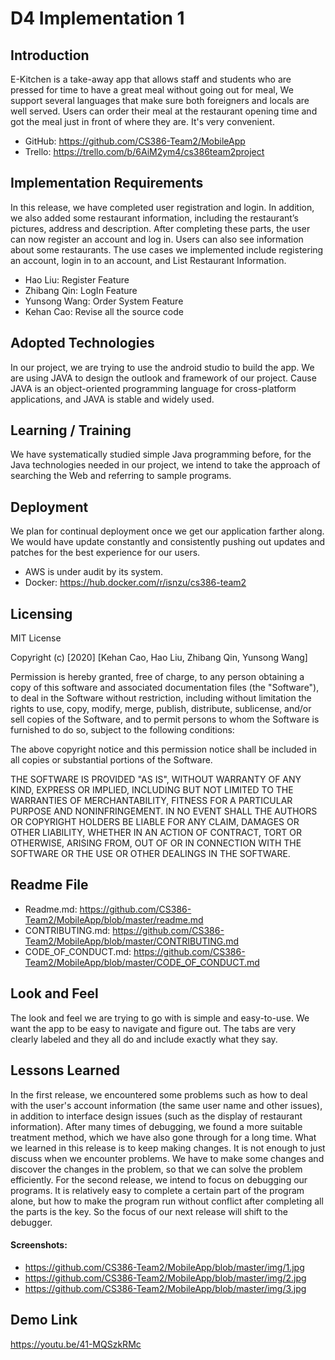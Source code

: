 # D4 Implementation 1

## Introduction 
E-Kitchen is a take-away app that allows staff and students who are pressed for time to have a great meal without going out for meal, We support several languages that make sure both foreigners and locals are well served. Users can order their meal at the restaurant opening time and got the meal just in front of where they are. It's very convenient.
* GitHub: https://github.com/CS386-Team2/MobileApp
* Trello: https://trello.com/b/6AiM2ym4/cs386team2project

## Implementation Requirements 
In this release, we have completed user registration and login. In addition, we also added some restaurant information, including the restaurant’s pictures, address and description. After completing these parts, the user can now register an account and log in. Users can also see information about some restaurants. The use cases we implemented include registering an account, login in to an account, and List Restaurant Information.
* Hao Liu: Register Feature
* Zhibang Qin: LogIn Feature
* Yunsong Wang: Order System Feature
* Kehan Cao: Revise all the source code

## Adopted Technologies
In our project, we are trying to use the android studio to build the app. We are using JAVA to design the outlook and framework of our project. Cause JAVA is an object-oriented programming language for cross-platform applications, and JAVA is stable and widely used.


## Learning / Training 
We have systematically studied simple Java programming before, for the Java technologies needed in our project, we intend to take the approach of searching the Web and referring to sample programs.

## Deployment
We plan for continual deployment once we get our application farther along. We would have update constantly and consistently pushing out updates and patches for the best experience for our users.
* AWS is under audit by its system.
* Docker: https://hub.docker.com/r/isnzu/cs386-team2

## Licensing 
MIT License

Copyright (c) [2020] [Kehan Cao, Hao Liu, Zhibang Qin, Yunsong Wang]

Permission is hereby granted, free of charge, to any person obtaining a copy of this software and associated documentation files (the "Software"), to deal in the Software without restriction, including without limitation the rights to use, copy, modify, merge, publish, distribute, sublicense, and/or sell copies of the Software, and to permit persons to whom the Software is furnished to do so, subject to the following conditions:

The above copyright notice and this permission notice shall be included in all
copies or substantial portions of the Software.

THE SOFTWARE IS PROVIDED "AS IS", WITHOUT WARRANTY OF ANY KIND, EXPRESS OR IMPLIED, INCLUDING BUT NOT LIMITED TO THE WARRANTIES OF MERCHANTABILITY, FITNESS FOR A PARTICULAR PURPOSE AND NONINFRINGEMENT. IN NO EVENT SHALL THE AUTHORS OR COPYRIGHT HOLDERS BE LIABLE FOR ANY CLAIM, DAMAGES OR OTHER LIABILITY, WHETHER IN AN ACTION OF CONTRACT, TORT OR OTHERWISE, ARISING FROM, OUT OF OR IN CONNECTION WITH THE SOFTWARE OR THE USE OR OTHER DEALINGS IN THE SOFTWARE.

## Readme File
* Readme.md: https://github.com/CS386-Team2/MobileApp/blob/master/readme.md
* CONTRIBUTING.md: https://github.com/CS386-Team2/MobileApp/blob/master/CONTRIBUTING.md
* CODE_OF_CONDUCT.md: https://github.com/CS386-Team2/MobileApp/blob/master/CODE_OF_CONDUCT.md

## Look and Feel
The look and feel we are trying to go with is simple and easy-to-use. We want the app to be easy to navigate and figure out. The tabs are very clearly labeled and they all do and include exactly what they say. 


## Lessons Learned
In the first release, we encountered some problems such as how to deal with the user's account information (the same user name and other issues), in addition to interface design issues (such as the display of restaurant information). After many times of debugging, we found a more suitable treatment method, which we have also gone through for a long time. What we learned in this release is to keep making changes. It is not enough to just discuss when we encounter problems. We have to make some changes and discover the changes in the problem, so that we can solve the problem efficiently. For the second release, we intend to focus on debugging our programs. It is relatively easy to complete a certain part of the program alone, but how to make the program run without conflict after completing all the parts is the key. So the focus of our next release will shift to the debugger. 
#### Screenshots:
* https://github.com/CS386-Team2/MobileApp/blob/master/img/1.jpg
* https://github.com/CS386-Team2/MobileApp/blob/master/img/2.jpg
* https://github.com/CS386-Team2/MobileApp/blob/master/img/3.jpg

## Demo Link
https://youtu.be/41-MQSzkRMc
